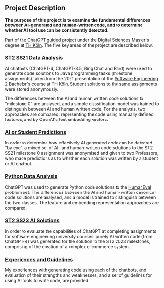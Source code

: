 ## Project Description

**The purpose of this project is to examine the fundamental differences between AI-generated and human-written code, and to determine whether AI tool use can be consistently detected.** 

Part of the [ChatGPT guided project](https://www.archi-lab.io/projects/ss23/gp_chatgpt_ss23.html) under the [Digital Sciences](https://digital-sciences.de/) Master's degree at [TH Köln](https://www.th-koeln.de/). The five key areas of the project are described below.

### [ST2 SS21 Data Analysis](ST2%20SS21%20Data%20Analysis)

AI chatbots (ChatGPT-4, ChatGPT-3.5, Bing Chat and Bard) were used to generate code solutions to Java programming tasks (milestone assignments) taken from the 2021 presentation of the [Software Engineering 2](https://www.archi-lab.io/regularModules/ss22/st2_ss22.html) Bachelor's course at TH Köln. Student solutions to the same assignments were stored anonymously.

The differences between the AI and human written code solutions to "milestone 0" are analysed, and a simple classification model was trained to distinguish between AI and human written code. For the analysis, two approaches are compared: representing the code using manually defined features, and by OpenAI's text embedding vectors.

### [AI or Student Predictions](AI%20or%20Student%20Predictions)

In order to determine how effectively AI generated code can be detected "by eye", a mixed set of AI- and human-written code solutions to the ST2 SS21 milestone 0 assignment was anonymised and given to two Professors, who made predictions as to whether each solution was written by a student or AI chatbot.

### [Python Data Analysis](Python%20Data%20Analysis)

ChatGPT was used to generate Python code solutions to the [HumanEval](https://github.com/openai/human-eval) problem set. The differences between the AI and human-written canonical code solutions are analysed, and a model is trained to distinguish between the two classes. The feature and embedding representation approaches are compared.

### [ST2 SS23 AI Solutions](ST2%20SS23%20AI%20Solutions)

In order to evaluate the capabilities of ChatGPT at completing assignments for software engineering university courses, purely AI written code (from ChatGPT-4) was generated for the solution to the ST2 2023 milestones, comprising of the creation of a complex e-commerce system.

### [Experiences and Guidelines](Experiences%20and%20Guidelines)

My experiences with generating code using each of the chatbots, and evaluation of their strengths and weaknesses, and a set of guidelines for using AI tools to write code, are provided.



